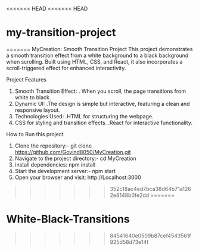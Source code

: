 <<<<<<< HEAD
<<<<<<< HEAD
# my-transition-project
=======
MyCreation: Smooth Transition Project
This project demonstrates a smooth transition effect from a white background to a black background when scrolling. Built using HTML, CSS, and React, it also incorporates a scroll-triggered effect for enhanced interactivity.



Project Features
1. Smooth Transition Effect:
  . When you scroll, the page transitions from white to black.
2. Dynamic UI:
   .The design is simple but interactive, featuring a clean and responsive layout.
3. Technologies Used:
   .HTML for structuring the webpage.
4. CSS for styling and transition effects.
    .React for interactive functionality.

How to Run this project
1. Clone the repository:- git clone https://github.com/Govind8050/MyCreation.git
2. Navigate to the project directory:- cd MyCreation
3. install dependencies: npm install
4. Start the development server:- npm start
5. Open your browser and visit: http://Localhost:3000
>>>>>>> 352c18ac4ed7bca38d64b71a1262e8148b0fe2dd
=======
# White-Black-Transitions
>>>>>>> 84541640e0509b87cef4543561f925d58d73e14f

